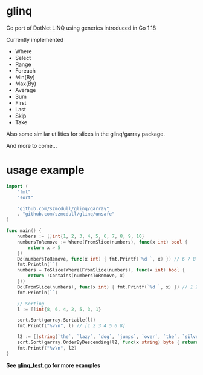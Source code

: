 # glinq
Go port of DotNet LINQ using generics introduced in Go 1.18

Currently implemented
- Where
- Select
- Range
- Foreach
- Min(By)
- Max(By)
- Average
- Sum
- First
- Last
- Skip
- Take

Also some similar utilities for slices in the glinq/garray package.

And more to come...


# usage example

```go
import (
	"fmt"
	"sort"

	"github.com/szmcdull/glinq/garray"
	. "github.com/szmcdull/glinq/unsafe"
)

func main() {
	numbers := []int{1, 2, 3, 4, 5, 6, 7, 8, 9, 10}
	numbersToRemove := Where(FromSlice(numbers), func(x int) bool {
		return x > 5
	})
	Do(numbersToRemove, func(x int) { fmt.Printf(`%d `, x) }) // 6 7 8 9 10
	fmt.Println(``)
	numbers = ToSlice(Where(FromSlice(numbers), func(x int) bool {
		return !Contains(numbersToRemove, x)
	}))
	Do(FromSlice(numbers), func(x int) { fmt.Printf(`%d `, x) }) // 1 2 4 5 6
	fmt.Println(``)

	// Sorting
	l := []int{8, 6, 4, 2, 5, 3, 1}

	sort.Sort(garray.Sortable(l))
	fmt.Printf("%v\n", l) // [1 2 3 4 5 6 8]

	l2 := []string{`the`, `lazy`, `dog`, `jumps`, `over`, `the`, `silver`, `fox`}
	sort.Sort(garray.OrderByDescending(l2, func(x string) byte { return x[len(x)-1] })) // sort descending by the last character
	fmt.Printf("%v\n", l2)                                                              // [lazy fox jumps silver over dog the the]
}
```

**See [glinq_test.go](https://github.com/szmcdull/glinq/blob/main/unsafe/glinq_test.go) for more examples**